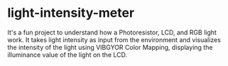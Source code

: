 # light-intensity-meter
It's a fun project to understand how a Photoresistor, LCD, and RGB light work. It takes light intensity as input from the environment and visualizes the intensity of the light using VIBGYOR Color Mapping, displaying the illuminance value of the light on the LCD.
